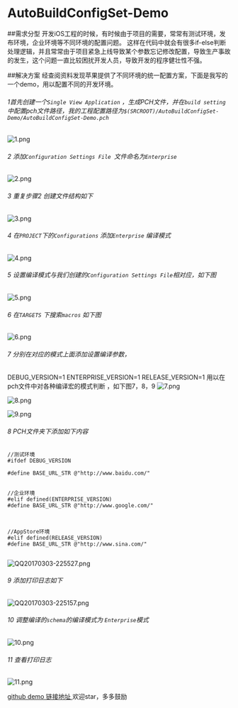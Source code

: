 # AutoBuildConfigSet-Demo
##需求分型
开发iOS工程的时候，有时候由于项目的需要，常常有测试环境，发布环境，企业环境等不同环境的配置问题。
这样在代码中就会有很多if-else判断处理逻辑，并且常常由于项目紧急上线导致某个参数忘记修改配置，导致生产事故的发生，这个问题一直比较困扰开发人员，导致开发的程序健壮性不强。

##解决方案
经查阅资料发现苹果提供了不同环境的统一配置方案，下面是我写的一个demo，用以配置不同的开发环境。

###### 1首先创建一个`Single View Application` ，生成PCH文件，并在`build setting`中配置pch文件路径，我的工程配置路径为`$(SRCROOT)/AutoBuildConfigSet-Demo/AutoBuildConfigSet-Demo.pch`
![1.png](http://upload-images.jianshu.io/upload_images/4919697-f797d847ad6a94f2.png?imageMogr2/auto-orient/strip%7CimageView2/2/w/1240)

###### 2 添加`Configuration Settings File `文件命名为`Enterprise`
![2.png](http://upload-images.jianshu.io/upload_images/4919697-e98ff814d040917d.png?imageMogr2/auto-orient/strip%7CimageView2/2/w/1240)

###### 3 重复步骤2 创建文件结构如下
![3.png](http://upload-images.jianshu.io/upload_images/4919697-40f340cb39d2d882.png?imageMogr2/auto-orient/strip%7CimageView2/2/w/1240)

###### 4 在`PROJECT`下的`Configurations` 添加`Enterprise` 编译模式
![4.png](http://upload-images.jianshu.io/upload_images/4919697-8157c9fe3ec8687b.png?imageMogr2/auto-orient/strip%7CimageView2/2/w/1240)

###### 5 设置编译模式与我们创建的`Configuration Settings File`相对应，如下图
![5.png](http://upload-images.jianshu.io/upload_images/4919697-d9bd818e1f59fcc1.png?imageMogr2/auto-orient/strip%7CimageView2/2/w/1240)

###### 6 在`TARGETS` 下搜索`macros` 如下图
![6.png](http://upload-images.jianshu.io/upload_images/4919697-450704b24b34d54b.png?imageMogr2/auto-orient/strip%7CimageView2/2/w/1240)

###### 7 分别在对应的模式上面添加设置编译参数，
DEBUG_VERSION=1
ENTERPRISE_VERSION=1
RELEASE_VERSION=1
用以在pch文件中对各种编译宏的模式判断 ，如下图7，8，9
![7.png](http://upload-images.jianshu.io/upload_images/4919697-42cbd3af49fa6bfa.png?imageMogr2/auto-orient/strip%7CimageView2/2/w/1240)

![8.png](http://upload-images.jianshu.io/upload_images/4919697-3de53bff7e07b143.png?imageMogr2/auto-orient/strip%7CimageView2/2/w/1240)

![9.png](http://upload-images.jianshu.io/upload_images/4919697-8cf93b618b6595ab.png?imageMogr2/auto-orient/strip%7CimageView2/2/w/1240)

###### 8 PCH文件夹下添加如下内容
```
//测试环境
#ifdef DEBUG_VERSION

#define BASE_URL_STR @"http://www.baidu.com/"


//企业环境
#elif defined(ENTERPRISE_VERSION)
#define BASE_URL_STR @"http://www.google.com/"



//AppStore环境
#elif defined(RELEASE_VERSION)
#define BASE_URL_STR @"http://www.sina.com/"


```

![QQ20170303-225527.png](http://upload-images.jianshu.io/upload_images/4919697-7db16948db0d5318.png?imageMogr2/auto-orient/strip%7CimageView2/2/w/1240)
###### 9 添加打印日志如下
![QQ20170303-225157.png](http://upload-images.jianshu.io/upload_images/4919697-4a25c48144aa58a7.png?imageMogr2/auto-orient/strip%7CimageView2/2/w/1240)

###### 10 调整编译的`schema`的编译模式为 `Enterprise`模式
![10.png](http://upload-images.jianshu.io/upload_images/4919697-a5f138f3382ea075.png?imageMogr2/auto-orient/strip%7CimageView2/2/w/1240)
###### 11 查看打印日志
![11.png](http://upload-images.jianshu.io/upload_images/4919697-e642c0e21692aa54.png?imageMogr2/auto-orient/strip%7CimageView2/2/w/1240)

[github demo 链接地址 ](https://github.com/Marviszhao/AutoBuildConfigSet-Demo.git)欢迎star，多多鼓励
